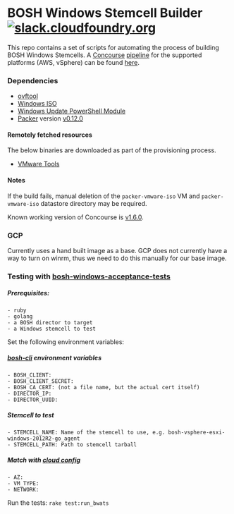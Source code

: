 # BOSH Windows Stemcell Builder [![slack.cloudfoundry.org](https://slack.cloudfoundry.org/badge.svg)](https://slack.cloudfoundry.org)

This repo contains a set of scripts for automating the process of building BOSH Windows Stemcells. A [Concourse](http://concourse.ci/) [pipeline](https://github.com/cloudfoundry-incubator/greenhouse-ci/blob/master/bosh-windows-stemcells.yml) for the supported platforms (AWS, vSphere) can be found [here](https://main.bosh-ci.cf-app.com/pipelines/windows-stemcells).

### Dependencies

* [ovftool](https://www.vmware.com/support/developer/ovf/)
* [Windows ISO](https://www.microsoft.com/en-us/evalcenter/evaluate-windows-server-2012-r2)
* [Windows Update PowerShell Module](https://gallery.technet.microsoft.com/scriptcenter/2d191bcd-3308-4edd-9de2-88dff796b0bc)
* [Packer](https://www.packer.io) version [v0.12.0](https://releases.hashicorp.com/packer/0.12.0/)

#### Remotely fetched resources

The below binaries are downloaded as part of the provisioning process.

* [VMware Tools](https://packages.vmware.com/tools/esx/6.0latest/windows/x64/VMware-tools-10.0.9-3917699-x86_64.exe)

#### Notes

If the build fails, manual deletion of the `packer-vmware-iso` VM and `packer-vmware-iso` datastore directory may be required.

Known working version of Concourse is [v1.6.0](http://concourse.ci/downloads.html#v160).

### GCP

Currently uses a hand built image as a base. GCP does not currently have a way to turn on winrm, thus we need to do this manually for our base image.

### Testing with [bosh-windows-acceptance-tests](https://github.com/cloudfoundry-incubator/bosh-windows-acceptance-tests)

  ##### Prerequisites:
    - ruby
    - golang
    - a BOSH director to target
    - a Windows stemcell to test

  Set the following environment variables:

  ##### [bosh-cli](https://github.com/cloudfoundry/bosh-cli) environment variables
    - BOSH_CLIENT:
    - BOSH_CLIENT_SECRET:
    - BOSH_CA_CERT: (not a file name, but the actual cert itself)
    - DIRECTOR_IP:
    - DIRECTOR_UUID:

  ##### Stemcell to test
    - STEMCELL_NAME: Name of the stemcell to use, e.g. bosh-vsphere-esxi-windows-2012R2-go_agent
    - STEMCELL_PATH: Path to stemcell tarball

  ##### Match with [cloud config](https://bosh.io/docs/cloud-config.html)
    - AZ:
    - VM_TYPE:
    - NETWORK:

  Run the tests: `rake test:run_bwats`
